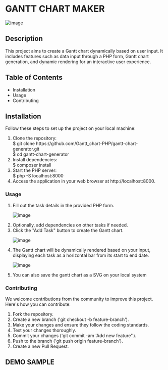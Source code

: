 <H1> GANTT CHART MAKER </H1>

![image](https://github.com/Shatakshi1206/Gantt_chart-PHP-/assets/153349188/fa0f8a21-50a2-4c88-8b95-277670470dca)

<h2>Description</h2>
<p>This project aims to create a Gantt chart dynamically based on user input. It includes features such as data input through a PHP form, Gantt chart generation, and dynamic rendering for an interactive user experience.</p>

<h2>Table of Contents</h2>
<ul>
  <li>Installation</li>
  <li>Usage</li>
  <li>Contributing</li>
</ul>

<h2>Installation</h2>
Follow these steps to set up the project on your local machine:
<ol>
<li>Clone the repository:</li>
$ git clone https://github.com/Gantt_chart-PHP/gantt-chart-generator.git
  <br>
$ cd gantt-chart-generator
<li>Install dependencies:</li>
$ composer install
<li>Start the PHP server:</li>
$ php -S localhost:8000
<li>Access the application in your web browser at http://localhost:8000.</li>  
</ol>

<h3 > Usage </h3>
<ol>
  <li>Fill out the task details in the provided PHP form.</li>
  
  ![image](https://github.com/Shatakshi1206/Gantt_chart-PHP-/assets/153349188/2fa758b6-3a4d-45a4-ba26-6d315c7a31f6)
  
  <li>Optionally, add dependencies on other tasks if needed.</li>
  <li>Click the "Add Task" button to create the Gantt chart.</li>
  
  ![image](https://github.com/Shatakshi1206/Gantt_chart-PHP-/assets/153349188/7cfd6599-80ec-4688-9f21-6e630a6c96c0)
  
  <li>The Gantt chart will be dynamically rendered based on your input, displaying each task as a horizontal bar from its start to end date.</li>

  ![image](https://github.com/Shatakshi1206/Gantt_chart-PHP-/assets/153349188/378452d3-6174-445a-ab8a-51f820bf197c)

  <li>You can also save the gantt chart as a SVG on your local system </li>
</ol>

<h3> Contributing </h3>
We welcome contributions from the community to improve this project. Here's how you can contribute:
<ol>
<li>Fork the repository.</li>
<li>Create a new branch ('git checkout -b feature-branch').</li>
<li>Make your changes and ensure they follow the coding standards.</li>
<li>Test your changes thoroughly.</li>
<li>Commit your changes ('git commit -am 'Add new feature'').</li>
<li>Push to the branch ('git push origin feature-branch').</li>
<li>Create a new Pull Request.</li>
</ol>

<H2> DEMO SAMPLE </H2>











